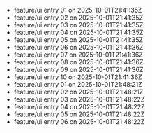 - feature/ui entry 01 on 2025-10-01T21:41:35Z
- feature/ui entry 02 on 2025-10-01T21:41:35Z
- feature/ui entry 03 on 2025-10-01T21:41:35Z
- feature/ui entry 04 on 2025-10-01T21:41:35Z
- feature/ui entry 05 on 2025-10-01T21:41:35Z
- feature/ui entry 06 on 2025-10-01T21:41:36Z
- feature/ui entry 07 on 2025-10-01T21:41:36Z
- feature/ui entry 08 on 2025-10-01T21:41:36Z
- feature/ui entry 09 on 2025-10-01T21:41:36Z
- feature/ui entry 10 on 2025-10-01T21:41:36Z
- feature/ui entry 01 on 2025-10-01T21:48:21Z
- feature/ui entry 02 on 2025-10-01T21:48:21Z
- feature/ui entry 03 on 2025-10-01T21:48:22Z
- feature/ui entry 04 on 2025-10-01T21:48:22Z
- feature/ui entry 05 on 2025-10-01T21:48:22Z
- feature/ui entry 06 on 2025-10-01T21:48:22Z
